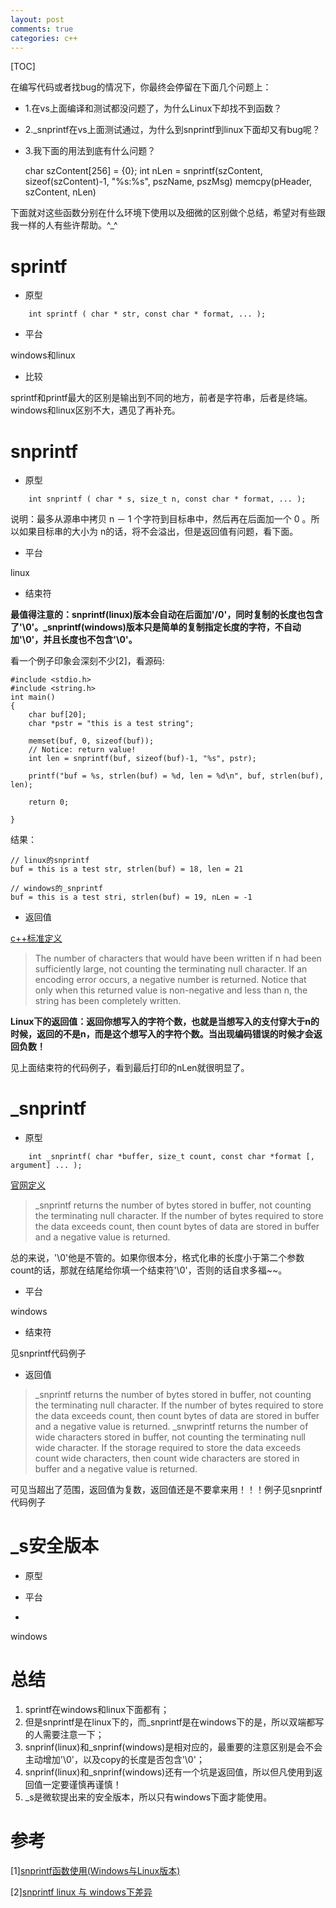 ```yaml
---
layout: post
comments: true
categories: c++
---
```


[TOC]

在编写代码或者找bug的情况下，你最终会停留在下面几个问题上：
* 1.在vs上面编译和测试都没问题了，为什么Linux下却找不到函数？
* 2._snprintf在vs上面测试通过，为什么到snprintf到linux下面却又有bug呢？
* 3.我下面的用法到底有什么问题？


	char szContent[256] = {0};
	int nLen = snprintf(szContent, sizeof(szContent)-1, "%s:%s", pszName, pszMsg)
	memcpy(pHeader, szContent, nLen)


下面就对这些函数分别在什么环境下使用以及细微的区别做个总结，希望对有些跟我一样的人有些许帮助。^_^

# sprintf
* 原型

```
	int sprintf ( char * str, const char * format, ... );
```

* 平台

windows和linux

* 比较

sprintf和printf最大的区别是输出到不同的地方，前者是字符串，后者是终端。windows和linux区别不大，遇见了再补充。

# snprintf
* 原型

```
	int snprintf ( char * s, size_t n, const char * format, ... );
```

说明：最多从源串中拷贝 n － 1 个字符到目标串中，然后再在后面加一个 0 。所以如果目标串的大小为 n的话，将不会溢出，但是返回值有问题，看下面。

* 平台

linux

* 结束符

**最值得注意的：snprintf(linux)版本会自动在后面加'/0'，同时复制的长度也包含了'\0'。_snprintf(windows)版本只是简单的复制指定长度的字符，不自动加'\0'，并且长度也不包含'\0'。**

看一个例子印象会深刻不少[2]，看源码:

	#include <stdio.h>
	#include <string.h>
	int main()
	{
	    char buf[20];
	    char *pstr = "this is a test string";
	
	    memset(buf, 0, sizeof(buf));
		// Notice: return value!
	    int len = snprintf(buf, sizeof(buf)-1, "%s", pstr);

	    printf("buf = %s, strlen(buf) = %d, len = %d\n", buf, strlen(buf), len);

	    return 0;
	
	}

结果：


	// linux的snprintf
	buf = this is a test str, strlen(buf) = 18, len = 21
	
	// windows的_snprintf
	buf = this is a test stri, strlen(buf) = 19, nLen = -1


* 返回值

[c++标准定义](http://www.cplusplus.com/reference/cstdio/snprintf/)

> The number of characters that would have been written if n had been sufficiently large, not counting the terminating null character.
If an encoding error occurs, a negative number is returned.
Notice that only when this returned value is non-negative and less than n, the string has been completely written.

**Linux下的返回值：返回你想写入的字符个数，也就是当想写入的支付穿大于n的时候，返回的不是n，而是这个想写入的字符个数。当出现编码错误的时候才会返回负数！**

见上面结束符的代码例子，看到最后打印的nLen就很明显了。

# _snprintf
* 原型

```
	int _snprintf( char *buffer, size_t count, const char *format [, argument] ... );
```

[官网定义](https://msdn.microsoft.com/en-us/library/aa298594(VS.60).aspx)

> _snprintf returns the number of bytes stored in buffer, not counting the terminating null character. If the number of bytes required to store the data exceeds count, then count bytes of data are stored in buffer and a negative value is returned.

总的来说，'\0'他是不管的。如果你很本分，格式化串的长度小于第二个参数count的话，那就在结尾给你填一个结束符'\0'，否则的话自求多福~~。

* 平台
 
windows

* 结束符

见snprintf代码例子

* 返回值

> _snprintf returns the number of bytes stored in buffer, not counting the terminating null character. If the number of bytes required to store the data exceeds count, then count bytes of data are stored in buffer and a negative value is returned. _snwprintf returns the number of wide characters stored in buffer, not counting the terminating null wide character. If the storage required to store the data exceeds count wide characters, then count wide characters are stored in buffer and a negative value is returned.

可见当超出了范围，返回值为复数，返回值还是不要拿来用！！！例子见snprintf代码例子

# _s安全版本
* 原型

* 平台
* 
windows

# 总结
1. sprintf在windows和linux下面都有；
2. 但是snprintf是在linux下的，而_snprintf是在windows下的是，所以双端都写的人需要注意一下；
3. snprinf(linux)和_snprinf(windows)是相对应的，最重要的注意区别是会不会主动增加'\0'，以及copy的长度是否包含'\0'；
4. snprinf(linux)和_snprinf(windows)还有一个坑是返回值，所以但凡使用到返回值一定要谨慎再谨慎！
5. _s是微软提出来的安全版本，所以只有windows下面才能使用。

# 参考
[1][snprintf函数使用(Windows与Linux版本)](http://blog.csdn.net/michaelrun/article/details/4222163)

[2][snprintf linux 与 windows下差异](http://blog.csdn.net/perddy/article/details/4291756)